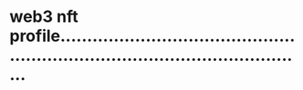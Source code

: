 # web3 nft profile....................................................................................................
